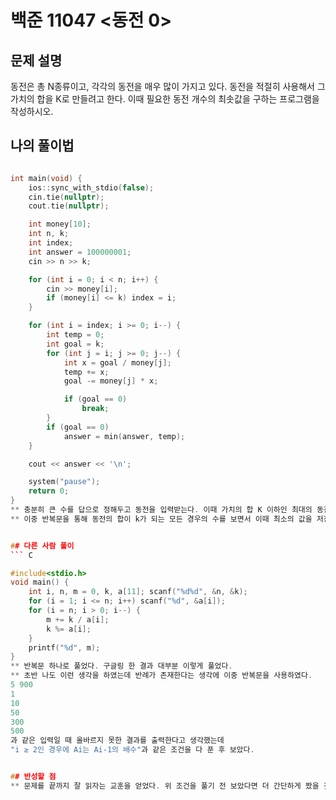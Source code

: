 # 백준 11047 <동전 0>

## 문제 설명
동전은 총 N종류이고, 각각의 동전을 매우 많이 가지고 있다.
동전을 적절히 사용해서 그 가치의 합을 K로 만들려고 한다. 이때 필요한 동전 개수의 최솟값을 구하는 프로그램을 작성하시오.


## 나의 풀이법
```c++

int main(void) {
	ios::sync_with_stdio(false);
	cin.tie(nullptr);
	cout.tie(nullptr);

	int money[10];
	int n, k;
	int index;
	int answer = 100000001;
	cin >> n >> k;

	for (int i = 0; i < n; i++) {
		cin >> money[i];
		if (money[i] <= k) index = i;
	}

	for (int i = index; i >= 0; i--) {
		int temp = 0;
		int goal = k;
		for (int j = i; j >= 0; j--) {
			int x = goal / money[j];
			temp += x;
			goal -= money[j] * x;

			if (goal == 0)
				break;
		}
		if (goal == 0)
			answer = min(answer, temp);
	}

	cout << answer << '\n';

	system("pause");
	return 0;
}
** 충분히 큰 수를 답으로 정해두고 동전을 입력받는다. 이때 가치의 합 K 이하인 최대의 동전 인덱스를 index에 저장한다. 
** 이중 반복문을 통해 동전의 합이 k가 되는 모든 경우의 수를 보면서 이때 최소의 값을 저장한다.


## 다른 사람 풀이
``` C

#include<stdio.h>
void main() {
	int i, n, m = 0, k, a[11]; scanf("%d%d", &n, &k);
	for (i = 1; i <= n; i++) scanf("%d", &a[i]);
	for (i = n; i > 0; i--) {
		m += k / a[i];
		k %= a[i];
	}
	printf("%d", m);
}
** 반복문 하나로 풀었다. 구글링 한 결과 대부분 이렇게 풀었다.
** 초반 나도 이런 생각을 하였는데 반례가 존재한다는 생각에 이중 반복문을 사용하였다.
5 900
1
10
50
300
500
과 같은 입력일 때 올바르지 못한 결과를 출력한다고 생각했는데
"i ≥ 2인 경우에 Ai는 Ai-1의 배수"과 같은 조건을 다 푼 후 보았다.


## 반성할 점
** 문제를 끝까지 잘 읽자는 교훈을 얻었다. 위 조건을 풀기 전 보았다면 더 간단하게 짰을 것 같다.


